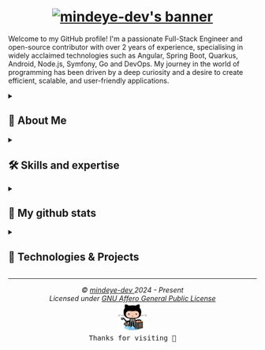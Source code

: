 <h1 align="center">
  <a href="https://git.io/typing-svg">
    <img src="https://readme-typing-svg.demolab.com?font=Fira+Code&pause=1000&center=true&vCenter=true&random=true&weight=700&size=25&duration=2000&pause=1000&color=0785fb&vCenter=true&random=false&width=500&height=30&lines=Hi+there%2C+I'm+Mind+Eye+Dev+%F0%9F%91%8B%F0%9F%8F%BB;I'm+a+Software+Engineer+%F0%9F%91%A8%E2%80%8D%F0%9F%92%BB;I'm+a+Open+Source+Contributor+%F0%9F%9A%A9" alt="mindeye-dev's banner" />
  </a>
</h1>

<p aligne="left">
Welcome to my GitHub profile! I'm a passionate Full-Stack Engineer and open-source contributor with over 2 years of experience, specialising in widely acclaimed technologies such as Angular, Spring Boot, Quarkus, Android, Node.js, Symfony, Go and DevOps. My journey in the world of programming has been driven by a deep curiosity and a desire to create efficient, scalable, and user-friendly applications.
</p>

<details close>
<summary><h2>🌟 About Me</h2></summary>
 
  - 💻 I specialise in JS, PHP and Java, but I also enjoy exploring other technologies and languages.
  - 🚀 I'm always eager to learn new things and take on new challenges.
  - 🎓 I believe in the power of knowledge-sharing and open source.
</details>

<details close>
<summary><h2>🛠️ Skills and expertise</h2></summary>

- **Backend:** Node.js, Express.js, NestJS, Go, Symfony.
- **Frontend:** Angular, HTML, SCSS, CSS, Bootstrap.
- **Programming Languages:** JavaScript, TypeScript, PHP, Python, Go, C++.
- **Databases:** PostgreSQL, MySQL, MongoDB, Firebase, SQLite.
- **Tools:** Git, Docker, K8S, Jenkins, Lens, Kafka, Redis, Argocd, Portainer, ELK-Stack, Grafana, Graylog, Prometheus.
- **Languages:** English, French, German, Italian and Arabic.

<img src="assets/devTools.png" alt="devTools"/>
<br><br>
💡 I thrive on challenges and enjoy learning new technologies to solve complex problems. I'm always eager to collaborate on exciting projects and contribute to the tech community.
 </details>
 
<details close>
<summary><h2>🔭 My github stats</h2></summary>
  <p align="center">
   <img src="https://github-readme-stats.vercel.app/api/top-langs/?username=mindeye-dev&layout=compact&theme=algolia&langs_count=20" alt="mindeye-dev"/>&nbsp;&nbsp;&nbsp;
   <img src="https://github-readme-stats.vercel.app/api?username=mindeye-dev&show_icons=true&locale=en&show=prs_merged,prs_merged_percentage&theme=algolia" alt="mindeye-dev"/>
   <br><br>
   <img src="https://github-profile-trophy.vercel.app/?username=mindeye-dev&theme=algolia&column=5&margin-w=15&margin-h=15" alt="mindeye-dev"/>
   <br><br>
   <img src="https://github-readme-streak-stats-git-main-davids-projects-ad77adcc.vercel.app/?user=mindeye-dev&theme=algolia&card_width=800" alt="mindeye-dev"/>
   <br><br>
   <img src="./profile-3d-contrib/profile-3d-contrib.svg" alt="mindeye-dev"/>
   <br><br>
   <img src="https://github-readme-activity-graph.vercel.app/graph/?username=mindeye-dev&bg_color=RRGGBBAA&title_color=00aeff&color=00aeff&line=00aeff&point=2ddc97&hide_border=true&custom_title=Contribution%E2%A0%80Graph" alt="mindeye-dev"/>
   <a href="https://app.daily.dev/mindeye-dev"><img src="https://api.daily.dev/devcards/v2/Tflf66qLrhQ3HGtLrchsW.png?type=wide&r=5q2" width="652" alt="mindeye's Dev Card"/></a>
   <p align="center">📫 Let's connect and build something amazing together!</p>
  </p>
 </details>

<details close>
 <summary><h2>🚀 Technologies & Projects</h2></summary>
 I specialise in building scalable applications, backend services, and DevOps solutions using various modern technologies.
 
 #### **💻 Backend Development (70%):**  
 - **Node.js (Express.js and NestJS)** – Crafting efficient and scalable RESTful & GraphQL APIs.
 - **Go** – Building high-performance backend services.  
 - **Symfony** – Developing robust web applications using PHP.
 
 #### **☁️ DevOps & Cloud (15%):**
 - **Kubernetes, Docker, ArgoCD, Jenkins** – Managing CI/CD pipelines and containerized applications.  
 - **Kafka, Redis, ELK-Stack, Prometheus, Grafana** – Ensuring observability and high availability.  
 
 #### **🤖 AI & Large Language Models (LLM) (10%):**
 - Experimenting with **LLMs** for AI-driven applications.  
 - Implementing **ML and AI-based solutions** using Python and cloud services.
 
 #### **🎨 Frontend Development (5%):**
 - **Angular** – Creating dynamic and interactive web applications.    
 
 💡 **Explore my repositories** to see projects leveraging these technologies!

</details>

---

<p align="center">
  <i>&copy; <a href="https://github.com/mindeye-dev/">mindeye-dev </a> 2024 - Present</i><br>
  <i>Licensed under <a href="https://github.com/mindeye-dev/mindeye-dev/tree/master/LICENSE">GNU Affero General Public License</a></i><br>
  <a href="https://octodex.github.com/swagtocat/"><img src="assets/swagtocat.png" width="60" height="60" /></a><br>
  <kbd>Thanks for visiting 🙂</kbd>
</p>
